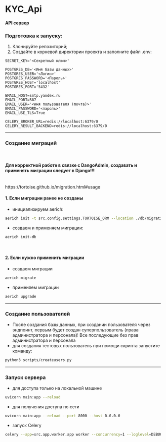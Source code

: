 # KYC_Api
<b>API сервер</b>
<h3>Подготовка к запуску:</h3>

1. Клонируйте репозиторий;</br>
2. Создайте в корневой директории проекта и заполните файл .env:</br>

```
SECRET_KEY='<Секретный ключ>'

POSTGRES_DB='<Имя базы данных>'
POSTGRES_USER='<Логин>'
POSTGRES_PASSWORD='<Пароль>'
POSTGRES_HOST='localhost'
POSTGRES_PORT='5432'

EMAIL_HOST=smtp.yandex.ru
EMAIL_PORT=587
EMAIL_USER='<имя пользователя (почта)>'
EMAIL_PASSWORD='<пароль>'
EMAIL_USE_TLS=True

CELERY_BROKER_URL=redis://localhost:6379/0
CELERY_RESULT_BACKEND=redis://localhost:6379/0
```
<hr>
<h3>Создание миграций</h3>
</br>
<h4><b>Для корректной работе в связке с DangoAdmin, создавать и применять миграции следует в Django!!!</b></h4>
</br>
https://tortoise.github.io/migration.html#usage
<h4>1. Если миграции ранее не созданы</h4>

- инициализируем aerich:

```bash
aerich init -t src.config.settings.TORTOISE_ORM --location ./db/migrations
```

- создаем и применяем миграции:

```bash
aerich init-db
```

</br>
<h4>2. Если нужно применить миграции</h4>

- создаем миграции

```bash
aerich migrate
```

- применяем миграции

```bash
aerich upgrade
```

<hr>
<h3>Создание пользователей</h3>

- После создания базы данных, при создании пользователя через эндпоинт, 
первым будет создан суперпользователь (права администратора и персонала)! 
Все последующие без прав администратора и персонала
- для создания тестовых пользователь при помощи скрипта запустите команду:

```bash
python3 scripts/createusers.py
```

<hr>
<h3>Запуск сервера</h3>

- для доступа только на локальной машине

```bash
uvicorn main:app --reload
```

- для получения доступа по сети

```bash
uvicorn main:app --reload --port 8000 --host 0.0.0.0
```

- запуск Celery

```bash
celery --app=src.app.worker.app worker --concurrency=1 --loglevel=DEBUG
```